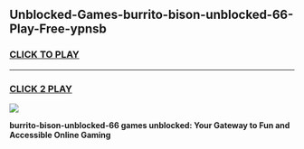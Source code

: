 
## Unblocked-Games-burrito-bison-unblocked-66-Play-Free-ypnsb
<h3>
<a href="https://premium76.site?title=burrito-bison-unblocked-66&ref=10A">CLICK TO PLAY</a></h3>
<hr>

<h3>
<a href="https://premium76.site?title=burrito-bison-unblocked-66&ref=10A">CLICK 2 PLAY</a>
  
</h3>

<a href="https://premium76.site?title=burrito-bison-unblocked-66&ref=10A"><img src="https://clearcache.store/games.png"></a>


**burrito-bison-unblocked-66 games unblocked: Your Gateway to Fun and Accessible Online Gaming**
